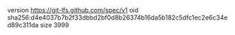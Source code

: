 version https://git-lfs.github.com/spec/v1
oid sha256:d4e4037b7b2f33dbbd2bf0d8b26374b16da5b182c5dfc1ec2e6c34ed89c311da
size 3999
